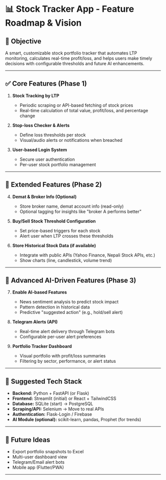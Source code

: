 # 📊 Stock Tracker App - Feature Roadmap & Vision

## 🎯 Objective
A smart, customizable stock portfolio tracker that automates LTP monitoring, calculates real-time profit/loss, and helps users make timely decisions with configurable thresholds and future AI enhancements.

---

## ✅ Core Features (Phase 1)

1. **Stock Tracking by LTP**
   - Periodic scraping or API-based fetching of stock prices
   - Real-time calculation of total value, profit/loss, and percentage change

2. **Stop-loss Checker & Alerts**
   - Define loss thresholds per stock
   - Visual/audio alerts or notifications when breached

3. **User-based Login System**
   - Secure user authentication
   - Per-user stock portfolio management

---

## 🔧 Extended Features (Phase 2)

4. **Demat & Broker Info (Optional)**
   - Store broker name, demat account info (read-only)
   - Optional tagging for insights like "broker A performs better"

5. **Buy/Sell Stock Threshold Configuration**
   - Set price-based triggers for each stock
   - Alert user when LTP crosses these thresholds

6. **Store Historical Stock Data (if available)**
   - Integrate with public APIs (Yahoo Finance, Nepali Stock APIs, etc.)
   - Show charts (line, candlestick, volume trend)

---

## 🤖 Advanced AI-Driven Features (Phase 3)

7. **Enable AI-based Features**
   - News sentiment analysis to predict stock impact
   - Pattern detection in historical data
   - Predictive "suggested action" (e.g., hold/sell alert)

8. **Telegram Alerts (API)**
   - Real-time alert delivery through Telegram bots
   - Configurable per-user alert preferences

9. **Portfolio Tracker Dashboard**
   - Visual portfolio with profit/loss summaries
   - Filtering by sector, performance, or alert status

---

## 🧱 Suggested Tech Stack

- **Backend:** Python + FastAPI (or Flask)
- **Frontend:** Streamlit (initial) or React + TailwindCSS
- **Database:** SQLite (start) → PostgreSQL
- **Scraping/API:** Selenium → Move to real APIs
- **Authentication:** Flask-Login / Firebase
- **AI Module (optional):** scikit-learn, pandas, Prophet (for trends)

---

## 🚀 Future Ideas

- Export portfolio snapshots to Excel
- Multi-user dashboard view
- Telegram/Email alert bots
- Mobile app (Flutter/PWA)

---

